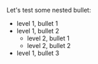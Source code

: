 Let's test some nested bullet:

- level 1, bullet 1
- level 1, bullet 2
  - level 2, bullet 1
  - level 2, bullet 2
- level 1, bullet 3
